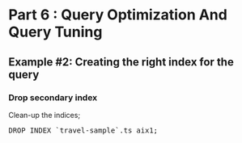 # Part 6 : Query Optimization And Query Tuning

## Example #2: Creating the right index for the query

### Drop secondary index

Clean-up the indices;

<pre id="example">
DROP INDEX `travel-sample`.ts_aix1;
</pre>

